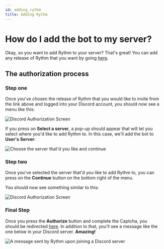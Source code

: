 ```yaml
---
id: adding_rythm
title: Adding Rythm
---
```


# How do I add the bot to my server?

Okay, so you want to add Rythm to your server? That's great! You can add any release of Rythm that you want by going [here](https://rythmbot.co/releases). 

## The authorization process

### Step one

Once you've chosen the release of Rythm that you would like to invite from the link above and logged into your Discord account, you should now see a menu like this:

![Discord Authorization Screen](/img/docs/add/discord-oauth2-1.png)

If you press on **Select a server**, a pop-up should appear that will let you select where you'd like to add Rythm to. In this case, we'll add the bot to **User's Server**:

![Choose the server that'd you like and continue](/img/docs/add/discord-oauth2-2.png)

### Step two

Once you've selected the server that'd you like to add Rythm to, you can press on the **Continue** button on the bottom right of the menu.

You should now see something similar to this:

![Discord Authorization Screen](/img/docs/add/discord-oauth2-3.png)

### Final Step

Once you press the **Authorize** button and complete the Captcha, you should be redirected [here](https://rythmbot.co/thanks). In addition to that, you'll see a message like the one below in your Discord server. **Amazing!**

![A message sent by Rythm upon joining a Discord server](/img/docs/add/thank-you-message.png)